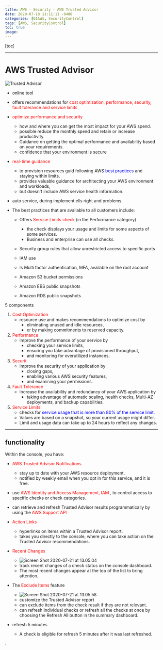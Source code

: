 ```yaml
---
title: AWS - Security - AWS Trusted Advisor
date: 2020-07-18 11:11:11 -0400
categories: [01AWS, SecurityControl]
tags: [AWS, SecurityControl]
toc: true
image:
---
```


[toc]

---

# AWS Trusted Advisor

![Trusted Advisor](https://i.imgur.com/Ighxcn9.png)

- online tool

- offers recommendations for <font color=red> cost optimization, performance, security, fault tolerance and service limits </font>


- <font color=red> optimize performance and security </font>
  - how and where you can get the most impact for your AWS spend.
  - possible reduce the monthly spend and retain or increase productivity.
  - Guidance on getting the optimal performance and availability based on your requirements.
  - confidence that your environment is secure


- <font color=red> real-time guidance </font>
  - to provision resources guid following AWS <font color=blue> best practices </font> and staying within limits.
  - provides valuable guidance for architecting your AWS environment and workloads,
  - but doesn't include AWS service health information.

- auto service, during implement ells right and problems.

- The best practices that are available to all customers include:
  - Offers <font color=red> Service Limits check </font> (in the Performance category)
    - the check displays your usage and limits for some aspects of some services.
    - Business and enterprise can use all checks.

  - Security group rules that allow unrestricted access to specific ports
  - IAM use
  - Is Multi factor authentication, MFA, available on the root account
  - Amazon S3 bucket permissions
  - Amazon EBS public snapshots
  - Amazon RDS public snapshots


5 components
1. <font color=red> Cost Optimization </font>
   - resource use and makes recommendations to optimize cost by
     - eliminating unused and idle resources,
     - or by making commitments to reserved capacity.
2. <font color=red> Performance </font>
   - Improve the performance of your service by
     - checking your service limits,
     - ensuring you take advantage of provisioned throughput,
     - and monitoring for overutilized instances.
3. <font color=red> Securit </font>
   - Improve the security of your application by
     - closing gaps,
     - enabling various AWS security features,
     - and examining your permissions.
4. <font color=red> Fault Tolerance </font>
   - Increase the availability and redundancy of your AWS application by
     - taking advantage of automatic scaling, health checks, Multi-AZ deployments, and backup capabilities.
5. <font color=red> Service Limits </font>
   - checks for <font color=blue> service usage that is more than 80% of the service limit. </font>
   - Values are based on a snapshot, so your current usage might differ.
   - Limit and usage data can take up to 24 hours to reflect any changes.

---

## functionality

Within the console, you have:

- <font color=red> AWS Trusted Advisor Notifications </font>
  - stay up to date with your AWS resource deployment.
  - notified by weekly email when you opt in for this service, and it is free.

- use <font color=red> AWS Identity and Access Management, IAM </font>, to control access to specific checks or check categories.

- can retrieve and refresh Trusted Advisor results programmatically by using the <font color=red> AWS Support API </font>

- <font color=red> Action Links </font>
  - hyperlinks on items within a Trusted Advisor report.
  - takes you directly to the console, where you can take action on the Trusted Advisor recommendations.

- <font color=red> Recent Changes </font>
  - ![Screen Shot 2020-07-21 at 13.05.04](https://i.imgur.com/kndS5jA.png)
  - track recent changes of a check status on the console dashboard.
  - The most recent changes appear at the top of the list to bring attention.

- The <font color=red> Exclude Items </font> feature
  - ![Screen Shot 2020-07-21 at 13.05.58](https://i.imgur.com/SS3uaG3.png)
  - customize the Trusted Advisor report
  - can exclude items from the check result if they are not relevant.
  - can refresh individual checks or refresh all the checks at once by choosing the Refresh All button in the summary dashboard.

- refresh 5 minutes
  - A check is eligible for refresh 5 minutes after it was last refreshed.









.
